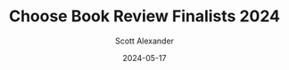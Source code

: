 ---
layout: podcast
title: "Choose Book Review Finalists 2024"
author: Scott Alexander
description: https://www.astralcodexten.com/p/choose-book-review-finalists-2024
date: 2024-05-17
length: 258741
duration: 65
guid: choose-book-review-finalists-2024
---